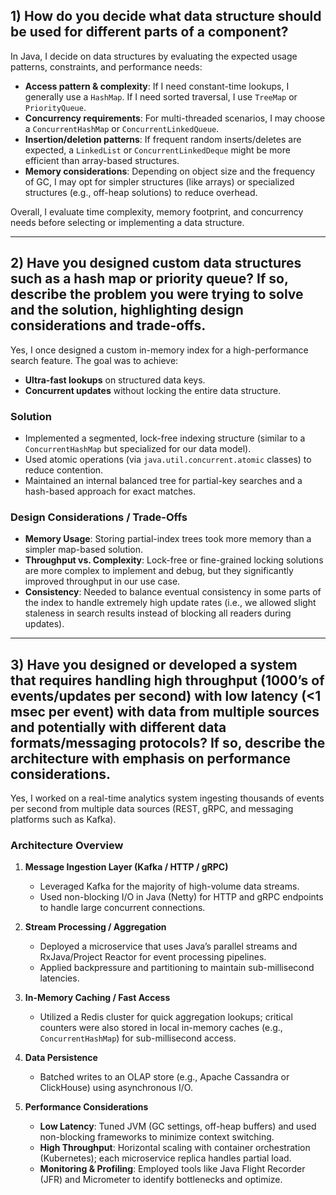 ## 1) How do you decide what data structure should be used for different parts of a component?

In Java, I decide on data structures by evaluating the expected usage patterns, constraints, and performance needs:

- **Access pattern & complexity**: If I need constant-time lookups, I generally use a `HashMap`. If I need sorted traversal, I use `TreeMap` or `PriorityQueue`.
- **Concurrency requirements**: For multi-threaded scenarios, I may choose a `ConcurrentHashMap` or `ConcurrentLinkedQueue`.
- **Insertion/deletion patterns**: If frequent random inserts/deletes are expected, a `LinkedList` or `ConcurrentLinkedDeque` might be more efficient than array-based structures.
- **Memory considerations**: Depending on object size and the frequency of GC, I may opt for simpler structures (like arrays) or specialized structures (e.g., off-heap solutions) to reduce overhead.

Overall, I evaluate time complexity, memory footprint, and concurrency needs before selecting or implementing a data structure.

---

## 2) Have you designed custom data structures such as a hash map or priority queue? If so, describe the problem you were trying to solve and the solution, highlighting design considerations and trade-offs.

Yes, I once designed a custom in-memory index for a high-performance search feature. The goal was to achieve:

- **Ultra-fast lookups** on structured data keys.
- **Concurrent updates** without locking the entire data structure.

### Solution

- Implemented a segmented, lock-free indexing structure (similar to a `ConcurrentHashMap` but specialized for our data model).
- Used atomic operations (via `java.util.concurrent.atomic` classes) to reduce contention.
- Maintained an internal balanced tree for partial-key searches and a hash-based approach for exact matches.

### Design Considerations / Trade-Offs

- **Memory Usage**: Storing partial-index trees took more memory than a simpler map-based solution.
- **Throughput vs. Complexity**: Lock-free or fine-grained locking solutions are more complex to implement and debug, but they significantly improved throughput in our use case.
- **Consistency**: Needed to balance eventual consistency in some parts of the index to handle extremely high update rates (i.e., we allowed slight staleness in search results instead of blocking all readers during updates).

---

## 3) Have you designed or developed a system that requires handling high throughput (1000’s of events/updates per second) with low latency (<1 msec per event) with data from multiple sources and potentially with different data formats/messaging protocols? If so, describe the architecture with emphasis on performance considerations.

Yes, I worked on a real-time analytics system ingesting thousands of events per second from multiple data sources (REST, gRPC, and messaging platforms such as Kafka).

### Architecture Overview

1. **Message Ingestion Layer (Kafka / HTTP / gRPC)**
    - Leveraged Kafka for the majority of high-volume data streams.
    - Used non-blocking I/O in Java (Netty) for HTTP and gRPC endpoints to handle large concurrent connections.

2. **Stream Processing / Aggregation**
    - Deployed a microservice that uses Java’s parallel streams and RxJava/Project Reactor for event processing pipelines.
    - Applied backpressure and partitioning to maintain sub-millisecond latencies.

3. **In-Memory Caching / Fast Access**
    - Utilized a Redis cluster for quick aggregation lookups; critical counters were also stored in local in-memory caches (e.g., `ConcurrentHashMap`) for sub-millisecond access.

4. **Data Persistence**
    - Batched writes to an OLAP store (e.g., Apache Cassandra or ClickHouse) using asynchronous I/O.

5. **Performance Considerations**
    - **Low Latency**: Tuned JVM (GC settings, off-heap buffers) and used non-blocking frameworks to minimize context switching.
    - **High Throughput**: Horizontal scaling with container orchestration (Kubernetes); each microservice replica handles partial load.
    - **Monitoring & Profiling**: Employed tools like Java Flight Recorder (JFR) and Micrometer to identify bottlenecks and optimize.

